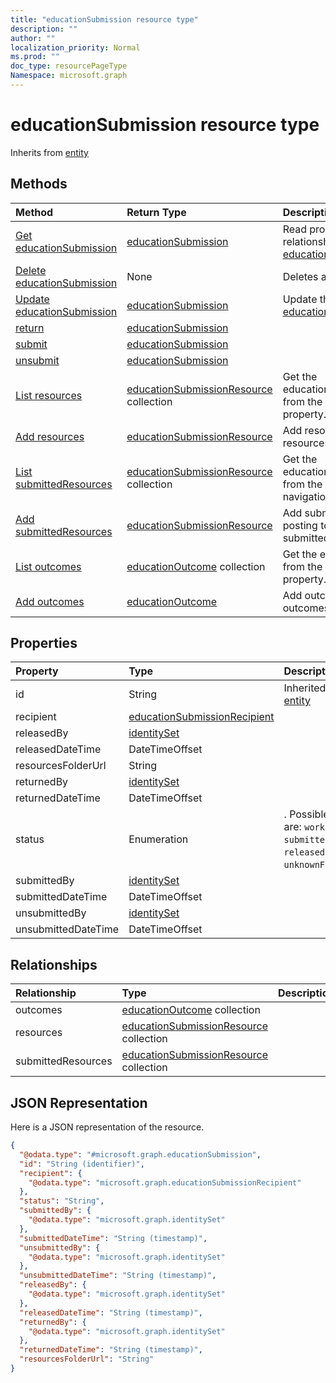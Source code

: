 ```yaml
---
title: "educationSubmission resource type"
description: ""
author: ""
localization_priority: Normal
ms.prod: ""
doc_type: resourcePageType
Namespace: microsoft.graph
---
```



# educationSubmission resource type




Inherits from [entity](../resources/entity.md)

## Methods
|Method|Return Type|Description|
|:---|:---|:---|
|[Get educationSubmission](../api/educationsubmission-get.md)|[educationSubmission](../resources/educationSubmission.md)|Read properties and relationships of the [educationSubmission](../resources/educationsubmission.md) object.|
|[Delete educationSubmission](../api/educationsubmission-delete.md)|None|Deletes a [educationSubmission](../resources/educationsubmission.md).|
|[Update educationSubmission](../api/educationsubmission-update.md)|[educationSubmission](../resources/educationSubmission.md)|Update the properties of a [educationSubmission](../resources/educationsubmission.md) object.|
|[return](../api/educationsubmission-return.md)|[educationSubmission](../resources/educationSubmission.md)||
|[submit](../api/educationsubmission-submit.md)|[educationSubmission](../resources/educationSubmission.md)||
|[unsubmit](../api/educationsubmission-unsubmit.md)|[educationSubmission](../resources/educationSubmission.md)||
|[List resources](../api/educationsubmission-list-resources.md)|[educationSubmissionResource](../resources/educationSubmissionResource.md) collection|Get the educationSubmissionResources from the resources navigation property.|
|[Add resources](../api/educationsubmission-post-resources.md)|[educationSubmissionResource](../resources/educationSubmissionResource.md)|Add resources by posting to the resources collection.|
|[List submittedResources](../api/educationsubmission-list-submittedresources.md)|[educationSubmissionResource](../resources/educationSubmissionResource.md) collection|Get the educationSubmissionResources from the submittedResources navigation property.|
|[Add submittedResources](../api/educationsubmission-post-submittedresources.md)|[educationSubmissionResource](../resources/educationSubmissionResource.md)|Add submittedResources by posting to the submittedResources collection.|
|[List outcomes](../api/educationsubmission-list-outcomes.md)|[educationOutcome](../resources/educationOutcome.md) collection|Get the educationOutcomes from the outcomes navigation property.|
|[Add outcomes](../api/educationsubmission-post-outcomes.md)|[educationOutcome](../resources/educationOutcome.md)|Add outcomes by posting to the outcomes collection.|

## Properties
|Property|Type|Description|
|:---|:---|:---|
|id|String| Inherited from [entity](../resources/entity.md)|
|recipient|[educationSubmissionRecipient](../resources/educationSubmissionRecipient.md)||
|releasedBy|[identitySet](../resources/identitySet.md)||
|releasedDateTime|DateTimeOffset||
|resourcesFolderUrl|String||
|returnedBy|[identitySet](../resources/identitySet.md)||
|returnedDateTime|DateTimeOffset||
|status|Enumeration|. Possible values are: `working`, `submitted`, `released`, `returned`, `unknownFutureValue`.|
|submittedBy|[identitySet](../resources/identitySet.md)||
|submittedDateTime|DateTimeOffset||
|unsubmittedBy|[identitySet](../resources/identitySet.md)||
|unsubmittedDateTime|DateTimeOffset||

## Relationships
|Relationship|Type|Description|
|:---|:---|:---|
|outcomes|[educationOutcome](../resources/educationOutcome.md) collection||
|resources|[educationSubmissionResource](../resources/educationSubmissionResource.md) collection||
|submittedResources|[educationSubmissionResource](../resources/educationSubmissionResource.md) collection||

## JSON Representation
Here is a JSON representation of the resource.
<!-- {
  "blockType": "resource",
  "keyProperty": "id",
  "@odata.type": "microsoft.graph.educationSubmission",
  "baseType": "microsoft.graph.entity",
  "openType": false
}
-->
``` json
{
  "@odata.type": "#microsoft.graph.educationSubmission",
  "id": "String (identifier)",
  "recipient": {
    "@odata.type": "microsoft.graph.educationSubmissionRecipient"
  },
  "status": "String",
  "submittedBy": {
    "@odata.type": "microsoft.graph.identitySet"
  },
  "submittedDateTime": "String (timestamp)",
  "unsubmittedBy": {
    "@odata.type": "microsoft.graph.identitySet"
  },
  "unsubmittedDateTime": "String (timestamp)",
  "releasedBy": {
    "@odata.type": "microsoft.graph.identitySet"
  },
  "releasedDateTime": "String (timestamp)",
  "returnedBy": {
    "@odata.type": "microsoft.graph.identitySet"
  },
  "returnedDateTime": "String (timestamp)",
  "resourcesFolderUrl": "String"
}
```


